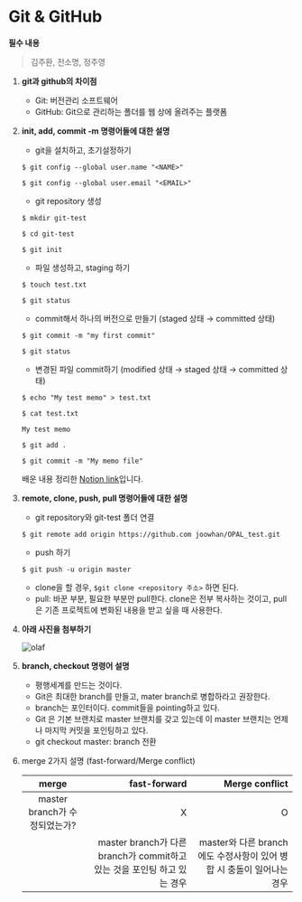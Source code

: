 # Git & GitHub

**필수 내용**
>김주환, 전소명, 정주영

1. **git과 github의 차이점** 
   - Git: 버전관리 소프트웨어
   - GitHub: Git으로 관리하는 폴더를 웹 상에 올려주는 플랫폼
2. **init,  add, commit -m 명령어들에 대한 설명**
   -  git을 설치하고, 초기설정하기
  
    `$ git config --global user.name "<NAME>"`

    `$ git config --global user.email "<EMAIL>"`
    
    - git repository 생성

    `$ mkdir git-test `

    `$ cd git-test`

    `$ git init`

    - 파일 생성하고, staging 하기
  
    `$ touch test.txt ` 

    `$ git status`     

    - commit해서 하나의 버전으로 만들기 (staged 상태 → committed 상태)
  
    `$ git commit -m "my first commit"`

    `$ git status`

    - 변경된 파일 commit하기 (modified 상태 → staged 상태 → committed 상태)

    `$ echo "My test memo" > test.txt`

    `$ cat test.txt`

    `My test memo`

    `$ git add .`

    `$ git commit -m "My memo file"`

    배운 내용 정리한 [Notion link][nn]입니다.
    
    [nn]: https://www.notion.so/Git-GitHub-56fe7d449448479bbbf7d851f59b1cd8

3. **remote, clone, push, pull 명령어들에 대한 설명**
    - git repository와 git-test 폴더 연결

    `$ git remote add origin https://github.com joowhan/OPAL_test.git`

    - push 하기 
    
    `$ git push -u origin master`

    - clone을 할 경우, `$git clone <repository 주소>` 하면 된다. 
    - pull: 바꾼 부분, 필요한 부분만 pull한다. clone은 전부 복사하는 것이고, pull은 기존 프로젝트에 변화된 내용을 받고 싶을 때 사용한다. 

4. **아래 사진을 첨부하기**  
   
    ![olaf](https://encrypted-tbn0.gstatic.com/images?q=tbn:ANd9GcSggWRVAXWutTOjtlFO2e7-8y0y5F3orAnTZg&usqp=CAU)

5. **branch, checkout 명령어 설명**
   - 평행세계를 만드는 것이다.
   - Git은 최대한 branch를 만들고, mater branch로 병합하라고 권장한다.
   - branch는 포인터이다. commit들을 pointing하고 있다.
   - Git 은 기본 브랜치로 master 브랜치를 갖고 있는데 이 master 브랜치는 언제나 마지막 커밋을 포인팅하고 있다.
   - git checkout master: branch 전환
   
1. merge 2가지 설명 (fast-forward/Merge conflict)
    
    | merge | fast-forward | Merge conflict |
    |:---:|---:|---:|
    | master branch가 수정되었는가?|X|O|
    | | master branch가 다른 branch가 commit하고 있는 것을 포인팅 하고 있는 경우|master와 다른 branch에도 수정사항이 있어 병합 시 충돌이 일어나는 경우|

